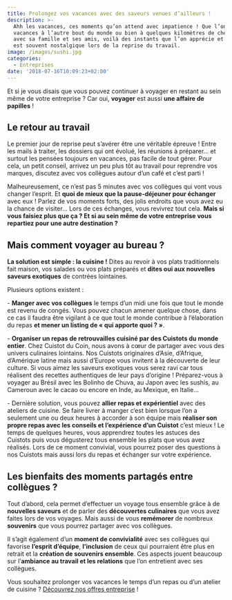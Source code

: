 ```yaml
---
title: Prolongez vos vacances avec des saveurs venues d’ailleurs !
description: >-
  Ahh les vacances, ces moments qu’on attend avec impatience ! Que l’on parte en
  vacances à l’autre bout du monde ou bien à quelques kilomètres de chez soi
  avec sa famille et ses amis, voilà des instants que l’on apprécie et dont on
  est souvent nostalgique lors de la reprise du travail. 
image: /images/sushi.jpg
categories:
  - Entreprises
date: '2018-07-16T10:09:23+02:00'
---
```

Et si je vous disais que vous pouvez continuer à voyager en restant au sein même de votre entreprise ? Car oui, **voyager** est aussi **une affaire de papilles** !

## Le retour au travail

Le premier jour de reprise peut s’avérer être une véritable épreuve ! Entre les mails à traiter, les dossiers qui ont évolué, les réunions à préparer… et surtout les pensées toujours en vacances, pas facile de tout gérer. Pour cela, un petit conseil, arrivez un peu plus tôt au travail pour reprendre vos marques, discutez avec vos collègues autour d’un café et c’est parti !

Malheureusement, ce n’est pas 5 minutes avec vos collègues qui vont vous changer l’esprit. Et **quoi de mieux que la pause-déjeuner pour échanger** avec eux ! Parlez de vos moments forts, des jolis endroits que vous avez eu la chance de visiter… Lors de ces échanges, vous revivrez tout cela. **Mais si vous faisiez plus que ça ? Et si au sein même de votre entreprise vous repartiez pour une autre destination ?** 

## Mais comment voyager au bureau ?

**La solution est simple : la cuisine !** Dites au revoir à vos plats traditionnels fait maison, vos salades ou vos plats préparés et **dites oui aux nouvelles saveurs exotiques** de contrées lointaines.

Plusieurs options existent :

\-	**Manger avec vos collègues** le temps d’un midi une fois que tout le monde est revenu de congés. Vous pouvez chacun amener quelque chose, dans ce cas il faudra être vigilant à ce que tout le monde contribue à l’élaboration du repas **et mener un listing de « qui apporte quoi ? »**.

\-	**Organiser un repas de retrouvailles cuisiné par des Cuistots du monde entier**. Chez Cuistot du Coin, nous avons à cœur de partager avec vous des univers culinaires lointains. Nos Cuistots originaires d’Asie, d’Afrique, d’Amérique latine mais aussi d’Europe vous invitent à la découverte de leur culture. Si vous aimez les saveurs exotiques vous serez ravi car tous réalisent des recettes authentiques de leur pays d’origine ! Préparez-vous à voyager au Brésil avec les Bolinho de Chuva, au Japon avec les sushis, au Cameroun avec le cacao ou encore en Inde, au Mexique, en Italie…

\-	Dernière solution, vous pouvez **allier repas et expérientiel** avec des ateliers de cuisine. Se faire livrer à manger c’est bien lorsque l’on a seulement une ou deux heures à accorder à son équipe mais **réaliser son propre repas avec les conseils et l’expérience d’un Cuistot** c’est mieux ! Le temps de quelques heures, vous apprendrez toutes les astuces des Cuistots puis vous dégusterez tous ensemble les plats que vous avez réalisés. Lors de ce moment convivial, vous pourrez poser des questions à nos Cuistots mais aussi lors du repas et échanger sur votre expérience.

## Les bienfaits des moments partagés entre collègues ?

Tout d’abord, cela permet d’effectuer un voyage tous ensemble grâce à de **nouvelles saveurs** et de parler des **découvertes culinaires** que vous avez faites lors de vos voyages. Mais aussi de vous **remémorer** de nombreux **souvenirs** que vous pourrez partager avec vos collègues.

Il s’agit également d’un **moment de convivialité** avec ses collègues qui favorise **l’esprit d’équipe**, **l’inclusion** de ceux qui pourraient être plus en retrait et la **création de souvenirs ensemble**. Ces aspects jouent beaucoup sur l’**ambiance au travail et les relations** que l’on entretient avec ses collègues.

Vous souhaitez prolonger vos vacances le temps d’un repas ou d’un atelier de cuisine ? [Découvrez nos offres entreprise](https://www.cuistotducoin.com/business) !
